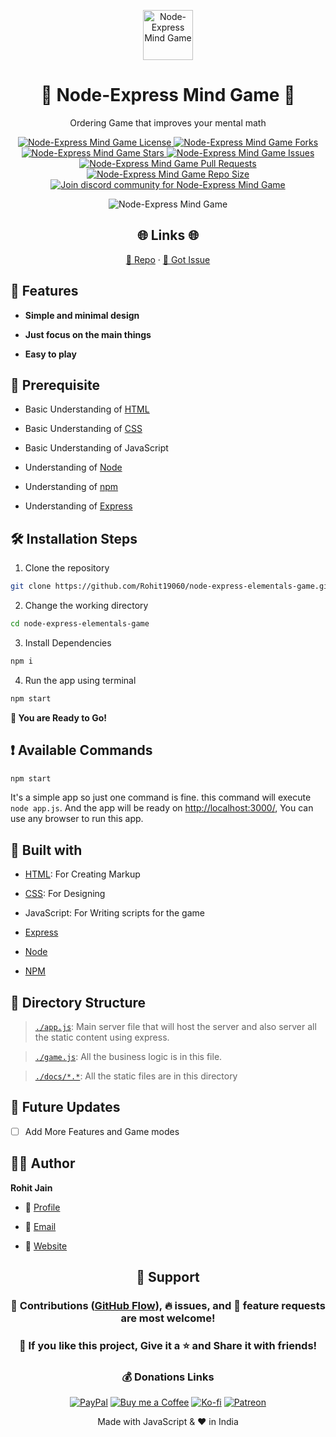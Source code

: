 <p align="center">
  <a href="https://github.com/Rohit19060/node-express-mind-game" title="Node-Express Mind Game">
    <img src="https://kingtechnologies.in/assets/images/Logo.webp" width="80px" alt="Node-Express Mind Game"/>
  </a>
</p>
<h1 align="center">🌟 Node-Express Mind Game 🌟</h1>
<p align="center">Ordering Game that improves your mental math</p>

<p align="center">
<a href="https://github.com/Rohit19060/node-express-mind-game/blob/master/LICENSE" title="License">
<img src="https://img.shields.io/github/license/Rohit19060/node-express-mind-game?label=License&logo=Github&style=flat-square" alt="Node-Express Mind Game License"/>
</a>
<a href="https://github.com/Rohit19060/node-express-mind-game/fork" title="Forks">
<img src="https://img.shields.io/github/forks/Rohit19060/node-express-mind-game?label=Forks&logo=Github&style=flat-square" alt="Node-Express Mind Game Forks"/>
</a>
<a href="https://github.com/Rohit19060/node-express-mind-game/stargazers" title="Stars">
<img src="https://img.shields.io/github/stars/Rohit19060/node-express-mind-game?label=Stars&logo=Github&style=flat-square" alt="Node-Express Mind Game Stars"/>
</a>
<a href="https://github.com/Rohit19060/node-express-mind-game/issues" title="Issues">
<img src="https://img.shields.io/github/issues/Rohit19060/node-express-mind-game?label=Issues&logo=Github&style=flat-square" alt="Node-Express Mind Game Issues"/>
</a>
<a href="https://github.com/Rohit19060/node-express-mind-game/pulls" title="Pull Requests">
<img src="https://img.shields.io/github/issues-pr/Rohit19060/node-express-mind-game?label=Pull%20Requests&logo=Github&style=flat-square" alt="Node-Express Mind Game Pull Requests"/>
</a>
<a href="https://github.com/Rohit19060/node-express-mind-game" title="Repo Size">
<img src="https://img.shields.io/github/repo-size/Rohit19060/node-express-mind-game?label=Repo%20Size&logo=Github&style=flat-square" alt="Node-Express Mind Game Repo Size"/>
</a>
<a href="https://discord.gg/2wpHNSjwm2" title="Join King Tech's Community">
<img src="https://img.shields.io/discord/737854816402800690?color=%236d82cb&label=Join%20Community&logo=discord&logoColor=%23FFFFFF&style=flat-square" alt="Join discord community for Node-Express Mind Game"/>
</a>
</p>

<p align="center" title="Node-Express Mind Game"><img src="./assets/images/main.gif" alt="Node-Express Mind Game"/></p>

<h2 align="center">🌐 Links 🌐</h2>
<p align="center">
    <a href="https://github.com/Rohit19060/node-express-mind-game" title="Node-Express Mind Game Repo">📂 Repo</a>
    ·
    <a href="https://github.com/Rohit19060/node-express-mind-game/issues/new/choose" title="🐛Report Bug/🎊Request Feature">🚀 Got Issue</a>
</p>

## 🚀 Features

- **Simple and minimal design**

- **Just focus on the main things**

- **Easy to play**

## 🦋 Prerequisite

- Basic Understanding of [HTML](https://youtu.be/JHv2jmnrLlA "HTML - First Step Towards Web Development")

- Basic Understanding of [CSS](https://youtu.be/d1tP7ow7HbQ "CSS - Second Step Towards Web Development")

- Basic Understanding of JavaScript

- Understanding of [Node](https://nodejs.org/ "Node")

- Understanding of [npm](https://www.npmjs.com/ "npm")

- Understanding of [Express](https://expressjs.com/ "Express")

## 🛠️ Installation Steps

1. Clone the repository

```Bash
git clone https://github.com/Rohit19060/node-express-elementals-game.git
```

2. Change the working directory

```Bash
cd node-express-elementals-game
```

3. Install Dependencies

```Bash
npm i
```

4. Run the app using terminal

```Bash
npm start
```

**🎇 You are Ready to Go!**

## ❗ Available Commands

```Bash
npm start
```

It's a simple app so just one command is fine. this command will execute `node app.js`. And the app will be ready on [http://localhost:3000/](http://localhost:3000/), You can use any browser to run this app.

## 👷 Built with

- [HTML](https://youtu.be/JHv2jmnrLlA "HTML - First Step Towards Web Development"): For Creating Markup

- [CSS](https://youtu.be/d1tP7ow7HbQ "CSS - Second Step Towards Web Development"): For Designing

- JavaScript: For Writing scripts for the game

- [Express](https://expressjs.com/ "Express")

- [Node](https://nodejs.org/ "Node")

- [NPM](https://www.npmjs.com/ "NPM")

## 📂 Directory Structure

> [`./app.js`](https://github.com/Rohit19060/node-express-elementals-game/blob/main/app.js "App"): Main server file that will host the server and also server all the static content using express.

> [`./game.js`](https://github.com/Rohit19060/node-express-elementals-game/blob/main/game.js "Game"): All the business logic is in this file.

> [`./docs/*.*`](https://github.com/Rohit19060/node-express-elementals-game/tree/main/docs "Static Folder"): All the static files are in this directory

## 🎊 Future Updates

- [ ] Add More Features and Game modes

## 🧑🏻 Author

**Rohit Jain**

- 🌌 [Profile](https://github.com/Rohit19060 "Rohit Jain")

- 🏮 [Email](mailto:rohitjain19060@gmail.com?subject=Hi%20from%20Node-Express%20Mind%20Game "Hi!")

- 🦁 [Website](https://kingtechnologies.in "Welcome")

<h2 align="center">🤝 Support</h2>

<h3 align="center">🎀 Contributions (<a href="https://guides.github.com/introduction/flow" title="GitHub flow">GitHub Flow</a>), 🔥 issues, and 🥮 feature requests are most welcome!</h3>

<h3 align="center">💙 If you like this project, Give it a ⭐ and Share it with friends!</h3>
<h3 align="center">💰 Donations Links</h3>
<p align="center">
<a href="https://www.paypal.me/kingrohitJ" title="PayPal"><img src="https://kingtechnologies.in/assets/images/Paypal.png" alt="PayPal"/></a>
<a href="https://www.buymeacoffee.com/rohitjain" title="Buy me a Coffee"><img src="https://kingtechnologies.in/assets/images/Coffee.png" alt="Buy me a Coffee"/></a>
<a href="https://ko-fi.com/rohitjain" title="Ko-fi"><img src="https://kingtechnologies.in/assets/images/Kofi.png" alt="Ko-fi"/></a>
<a href="https://www.patreon.com/KingTechnologies" title="Patreon"><img src="https://kingtechnologies.in/assets/images/Patreon.png" alt="Patreon"/></a>
</p>

<p align="center">Made with JavaScript & ❤️ in India</p>

